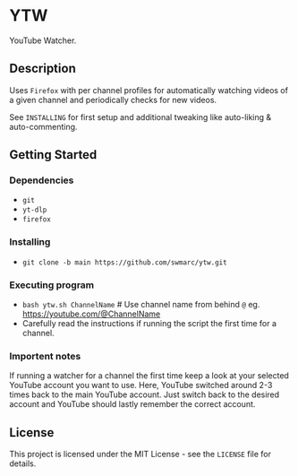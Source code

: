 # YTW

YouTube Watcher.

## Description

Uses `Firefox` with per channel profiles for automatically watching videos of a given channel and periodically checks for new videos.

See `INSTALLING` for first setup and additional tweaking like auto-liking & auto-commenting.

## Getting Started

### Dependencies

* `git`
* `yt-dlp`
* `firefox`

### Installing

* `git clone -b main https://github.com/swmarc/ytw.git`

### Executing program

* `bash ytw.sh ChannelName` # Use channel name from behind `@` eg. https://youtube.com/@ChannelName
* Carefully read the instructions if running the script the first time for a channel.

### Importent notes

If running a watcher for a channel the first time keep a look at your selected YouTube account you want to use.
Here, YouTube switched around 2-3 times back to the main YouTube account. Just switch back to the desired account and YouTube should lastly remember the correct account.

## License

This project is licensed under the MIT License - see the `LICENSE` file for details.
